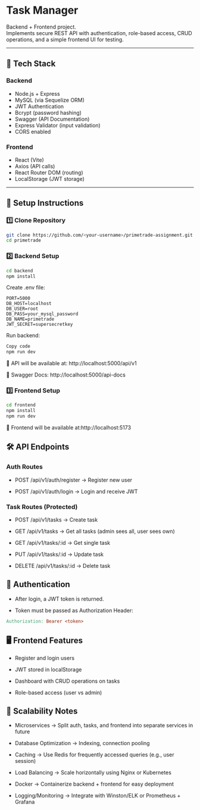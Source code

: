 # Task Manager

Backend + Frontend project.  
Implements secure REST API with authentication, role-based access, CRUD operations, and a simple frontend UI for testing.

---

## 🚀 Tech Stack

### Backend
- Node.js + Express
- MySQL (via Sequelize ORM)
- JWT Authentication
- Bcrypt (password hashing)
- Swagger (API Documentation)
- Express Validator (input validation)
- CORS enabled

### Frontend
- React (Vite)
- Axios (API calls)
- React Router DOM (routing)
- LocalStorage (JWT storage)

---

## 🔧 Setup Instructions

### 1️⃣ Clone Repository
```bash
git clone https://github.com/<your-username>/primetrade-assignment.git
cd primetrade
```
### 2️⃣ Backend Setup
```bash
cd backend
npm install
```
Create .env file:

```env
PORT=5000
DB_HOST=localhost
DB_USER=root
DB_PASS=your_mysql_password
DB_NAME=primetrade
JWT_SECRET=supersecretkey
```
Run backend:

```bash
Copy code
npm run dev
```
📌 API will be available at:
http://localhost:5000/api/v1

📌 Swagger Docs:
http://localhost:5000/api-docs

### 3️⃣ Frontend Setup
```bash
cd frontend
npm install
npm run dev
```
📌 Frontend will be available at:http://localhost:5173

## 🛠️ API Endpoints
### Auth Routes
- POST /api/v1/auth/register → Register new user

- POST /api/v1/auth/login → Login and receive JWT

### Task Routes (Protected)
- POST /api/v1/tasks → Create task

- GET /api/v1/tasks → Get all tasks (admin sees all, user sees own)

- GET /api/v1/tasks/:id → Get single task

- PUT /api/v1/tasks/:id → Update task

- DELETE /api/v1/tasks/:id → Delete task

## 🔑 Authentication
- After login, a JWT token is returned.

- Token must be passed as Authorization Header:

```makefile
Authorization: Bearer <token>
```
## 🖥️ Frontend Features
- Register and login users

- JWT stored in localStorage

- Dashboard with CRUD operations on tasks

- Role-based access (user vs admin)

## 📖 Scalability Notes
- Microservices → Split auth, tasks, and frontend into separate services in future

- Database Optimization → Indexing, connection pooling

- Caching → Use Redis for frequently accessed queries (e.g., user session)

- Load Balancing → Scale horizontally using Nginx or Kubernetes

- Docker → Containerize backend + frontend for easy deployment

- Logging/Monitoring → Integrate with Winston/ELK or Prometheus + Grafana

